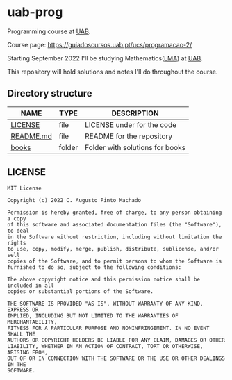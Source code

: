 # uab-prog

Programming course at [UAB].

Course page: <https://guiadoscursos.uab.pt/ucs/programacao-2/>

Starting September 2022 I'll be studying Mathematics([LMA]) at [UAB].

This repository will hold solutions and notes I'll do throughout the course.

## Directory structure

| NAME        | TYPE   | DESCRIPTION                     |
| ----------- | ------ | ------------------------------- |
| [LICENSE]   | file   | LICENSE under for the code      |
| [README.md] | file   | README for the repository       |
| [books]     | folder | Folder with solutions for books |


## LICENSE

```text
MIT License

Copyright (c) 2022 C. Augusto Pinto Machado

Permission is hereby granted, free of charge, to any person obtaining a copy
of this software and associated documentation files (the "Software"), to deal
in the Software without restriction, including without limitation the rights
to use, copy, modify, merge, publish, distribute, sublicense, and/or sell
copies of the Software, and to permit persons to whom the Software is
furnished to do so, subject to the following conditions:

The above copyright notice and this permission notice shall be included in all
copies or substantial portions of the Software.

THE SOFTWARE IS PROVIDED "AS IS", WITHOUT WARRANTY OF ANY KIND, EXPRESS OR
IMPLIED, INCLUDING BUT NOT LIMITED TO THE WARRANTIES OF MERCHANTABILITY,
FITNESS FOR A PARTICULAR PURPOSE AND NONINFRINGEMENT. IN NO EVENT SHALL THE
AUTHORS OR COPYRIGHT HOLDERS BE LIABLE FOR ANY CLAIM, DAMAGES OR OTHER
LIABILITY, WHETHER IN AN ACTION OF CONTRACT, TORT OR OTHERWISE, ARISING FROM,
OUT OF OR IN CONNECTION WITH THE SOFTWARE OR THE USE OR OTHER DEALINGS IN THE
SOFTWARE.
```


[UAB]: https://portal.uab.pt/
[LMA]: https://www2.uab.pt/guiainformativo/detailcursos.php?curso=21

[LICENSE]: ./LICENSE
[README.md]: ./README.md
[books]: ./books
